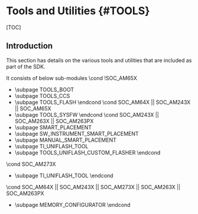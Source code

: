 # Tools and Utilities {#TOOLS}

[TOC]

## Introduction

This section has details on the various tools and utilities that are included as
part of the SDK.

It consists of below sub-modules
\cond !SOC_AM65X
- \subpage TOOLS_BOOT
- \subpage TOOLS_CCS
- \subpage TOOLS_FLASH
\endcond
\cond SOC_AM64X || SOC_AM243X || SOC_AM65X
- \subpage TOOLS_SYSFW
\endcond
\cond SOC_AM243X || SOC_AM263X || SOC_AM263PX
- \subpage SMART_PLACEMENT
- \subpage SW_INSTRUMENT_SMART_PLACEMENT
- \subpage MANUAL_SMART_PLACEMENT
- \subpage TI_UNIFLASH_TOOL
- \subpage TOOLS_UNIFLASH_CUSTOM_FLASHER
\endcond

\cond SOC_AM273X
- \subpage TI_UNIFLASH_TOOL
\endcond

\cond SOC_AM64X || SOC_AM243X || SOC_AM273X || SOC_AM263X || SOC_AM263PX
- \subpage MEMORY_CONFIGURATOR
\endcond